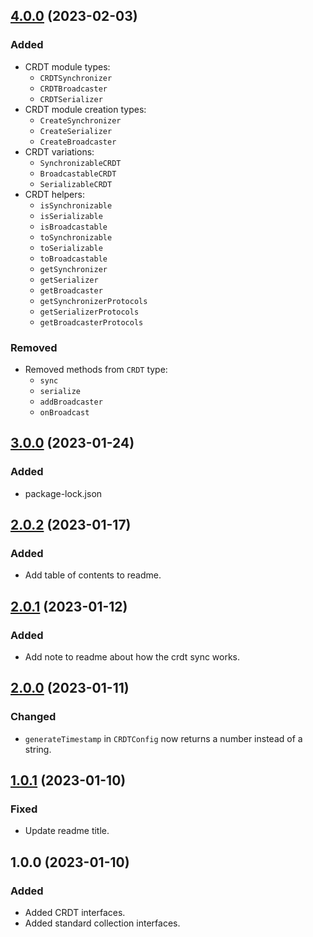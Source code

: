 ## [4.0.0](https://github.com/organicdesign/crdt-interfaces/compare/v3.0.0...v4.0.0) (2023-02-03)

### Added

* CRDT module types:
  * `CRDTSynchronizer`
  * `CRDTBroadcaster`
  * `CRDTSerializer`
* CRDT module creation types:
  * `CreateSynchronizer`
  * `CreateSerializer`
  * `CreateBroadcaster`
* CRDT variations:
  * `SynchronizableCRDT`
  * `BroadcastableCRDT`
  * `SerializableCRDT`
* CRDT helpers:
  * `isSynchronizable`
  * `isSerializable`
  * `isBroadcastable`
  * `toSynchronizable`
  * `toSerializable`
  * `toBroadcastable`
  * `getSynchronizer`
  * `getSerializer`
  * `getBroadcaster`
  * `getSynchronizerProtocols`
  * `getSerializerProtocols`
  * `getBroadcasterProtocols`

### Removed

* Removed methods from `CRDT` type:
  * `sync`
  * `serialize`
  * `addBroadcaster`
  * `onBroadcast`

## [3.0.0](https://github.com/organicdesign/crdt-interfaces/compare/v2.0.2...v3.0.0) (2023-01-24)

### Added

* package-lock.json

## [2.0.2](https://github.com/organicdesign/crdt-interfaces/compare/v2.0.1...v2.0.2) (2023-01-17)

### Added

* Add table of contents to readme.

## [2.0.1](https://github.com/organicdesign/crdt-interfaces/compare/v2.0.0...v2.0.1) (2023-01-12)

### Added

* Add note to readme about how the crdt sync works.

## [2.0.0](https://github.com/organicdesign/crdt-interfaces/compare/v1.0.1...v2.0.0) (2023-01-11)

### Changed

* `generateTimestamp` in `CRDTConfig` now returns a number instead of a string.

## [1.0.1](https://github.com/organicdesign/crdt-interfaces/compare/v1.0.0...v1.0.1) (2023-01-10)

### Fixed

* Update readme title.

## 1.0.0 (2023-01-10)

### Added

* Added CRDT interfaces.
* Added standard collection interfaces.
